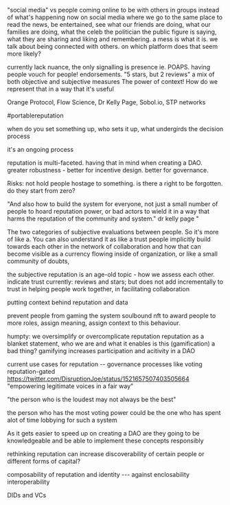 "social media" vs people coming online to be with others in groups 
instead of what's happening now on social media where we go to the same place to read the news, be entertained, see what our friends are doing, what our families are doing, what the celeb the politician the public figure is saying, what they are sharing and liking and remembering. a mess is what it is. 
we talk about being connected with others. on which platform does that seem more likely? 

currently lack nuance, the only signalling is presence ie. POAPS.
having people vouch for people! endorsements. "5 stars, but 2 reviews" 
a mix of both objective and subjective measures 
The power of context! How do we represent that in a way that it's useful 

Orange Protocol, Flow Science, Dr Kelly Page, Sobol.io, STP networks

#portablereputation

when do you set something up, 
who sets it up, what undergirds the decision process 

it's an ongoing process 

reputation is multi-faceted. having that in mind when creating a DAO. greater robustness - better for incentive design. better for governance. 

Risks: not hold people hostage to something. is there a right to be forgotten. do they start from zero?

"And also how to build the system for everyone, not just a small number of people to hoard reputation power, or bad actors to wield it in a way that harms the reputation of the community and system." dr kelly page "

The two categories of subjective evaluations between people. So it's more of like a. You can also understand it as like a trust people implicitly build towards each other in the network of collaboration and how that can become visible as a currency flowing inside of organization, or like a small community of doubts,

the subjective reputation is an age-old topic - how we assess each other. 
indicate trust currently: reviews and stars; but does not add incrementally to trust in helping people work together, in facilitating collaboration 

putting context behind reputation and data 

prevent people from gaming the system 
soulbound nft to award people to more roles,
assign meaning, assign context to this behaviour.

humpty: 
we oversimplify or overcomplicate reputation 
reputation as a blanket statement, who we are and what it enables 
is this (gamification) a bad thing? 
gamifying increases participation and acitivity in a DAO

current use cases for reputation -- governance processes like voting 
reputation-gated 
https://twitter.com/DisruptionJoe/status/1521657507403505664 "empowering legitimate voices in a fair way"

"the person who is the loudest may not always be the best"

the person who has the most voting power could be the one who has spent alot of time lobbying for such a system 

As it gets easier to speed up on creating a DAO
are they going to be knowledgeable and be able to implement these concepts responsibly 

rethinking reputation can increase discoverability of certain people or different forms of capital?

composability of reputation and identity --- against enclosability 
interoperability 

DIDs and VCs